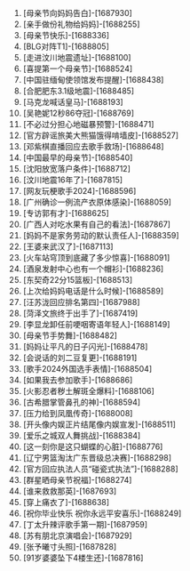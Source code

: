 
1. [母亲节向妈妈告白]-[1687930]
1. [亲手做份礼物给妈妈]-[1688255]
1. [母亲节快乐]-[1688336]
1. [BLG对阵T1]-[1688805]
1. [走进汶川地震遗址]-[1688100]
1. [喜提第一个母亲节]-[1688524]
1. [中国驻缅甸使领馆发布提醒]-[1688438]
1. [合肥肥东3.1级地震]-[1688485]
1. [马克龙喊话皇马]-[1688193]
1. [吴艳妮12秒86夺冠]-[1688769]
1. [不必过分担心地磁暴预警]-[1688471]
1. [官方辟谣旅美大熊猫饿得啃墙皮]-[1688527]
1. [邓紫棋直播回应去歌手救场]-[1688648]
1. [中国最早的母亲节]-[1688540]
1. [沈阳放宽落户条件]-[1688712]
1. [汶川地震16年了]-[1687815]
1. [网友玩梗歌手2024]-[1688596]
1. [广州确诊一例流产衣原体感染]-[1688059]
1. [专访郭有才]-[1688625]
1. [广西人对吃水果有自己的看法]-[1687867]
1. [妈妈不是家务劳动的默认责任人]-[1688359]
1. [王婆来武汉了]-[1687113]
1. [火车站穹顶到底藏了多少惊喜]-[1688091]
1. [酒泉发射中心也有一个帽衫]-[1688236]
1. [东契奇22分15篮板]-[1688513]
1. [上次给妈妈电话是什么时候]-[1688589]
1. [汪苏泷回应排名第四]-[1687988]
1. [菏泽文旅终于出手了]-[1687419]
1. [李显龙卸任前哽咽寄语年轻人]-[1688149]
1. [母亲节手势舞]-[1688482]
1. [妈妈让平凡的日子闪光]-[1688478]
1. [会说话的刘二豆复更]-[1688191]
1. [歌手2024外国选手表情]-[1688504]
1. [如果我去参加歌手]-[1688686]
1. [火影忍者秽土解斑全爆料]-[1688106]
1. [古希腊掌管鼻孔的神]-[1688594]
1. [压力给到凤凰传奇]-[1688008]
1. [开头像内娱正片结尾像内娱宣发]-[1688511]
1. [爱乐之城双人舞挑战]-[1688384]
1. [这一刻你是这只蝴蝶的心脏]-[1688776]
1. [辽宁男篮淘汰广东晋级总决赛]-[1688298]
1. [官方回应执法人员“碰瓷式执法”]-[1688288]
1. [群星晒母亲节祝福]-[1688274]
1. [谁来救救那英]-[1687693]
1. [穿上痛衣了]-[1688638]
1. [祝你毕业快乐 祝你永远平安喜乐]-[1688249]
1. [丁太升辣评歌手第一期]-[1687959]
1. [苏有朋北京演唱会]-[1687929]
1. [张予曦寸头照]-[1687828]
1. [91岁婆婆坠下4楼生还]-[1687816]